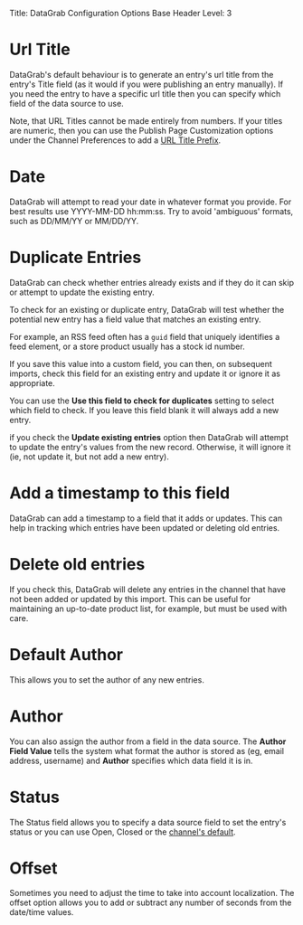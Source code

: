 Title: DataGrab Configuration Options
Base Header Level: 3

# Url Title #

DataGrab's default behaviour is to generate an entry's url title from the 
entry's Title field (as it would if you were publishing an entry manually). 
If you need the entry to have a specific url title then you can specify
which field of the data source to use.

Note, that URL Titles cannot be made entirely from numbers. If your titles are
numeric, then you can use the Publish Page Customization options under the 
Channel Preferences to add a [URL Title Prefix](http://expressionengine.com/user_guide/cp/admin/channels/channel_edit_preferences.html#url-title-prefix).

# Date #

DataGrab will attempt to read your date in whatever format you provide. For
best results use YYYY-MM-DD hh:mm:ss. Try to avoid 'ambiguous' formats, such
as DD/MM/YY or MM/DD/YY.

# Duplicate Entries #

DataGrab can check whether entries already exists and if they do it can skip 
or attempt to update the existing entry.

To check for an existing or duplicate entry, DataGrab will test whether the 
potential new entry has a field value that matches an existing entry. 

For example, an RSS feed often has a `guid` field that uniquely identifies a 
feed element, or a store product usually has a stock id number.

If you save this value into a custom field, you can then, on subsequent imports, 
check this field for an existing entry and update it or ignore it as appropriate.

You can use the **Use this field to check for duplicates** setting to select which
field to check. If you leave this field blank it will always add a new entry.

if you check the **Update existing entries** option then DataGrab will attempt
to update the entry's values from the new record. Otherwise, it will ignore it
(ie, not update it, but not add a new entry).

# Add a timestamp to this field #

DataGrab can add a timestamp to a field that it adds or updates. This can help 
in tracking which entries have been updated or deleting old entries.

# Delete old entries #

If you check this, DataGrab will delete any entries in the channel that have
not been added or updated by this import. This can be useful for maintaining 
an up-to-date product list, for example, but must be used with care.

# Default Author #

This allows you to set the author of any new entries.

# Author #

You can also assign the author from a field in the data source. The **Author
Field Value** tells the system what format the author is stored as (eg, email
address, username) and **Author** specifies which data field it is in.

# Status #

The Status field allows you to specify a data source field to set the entry's
status or you can use Open, Closed or the [channel's default](http://expressionengine.com/user_guide/cp/admin/channels/channel_edit_preferences.html#administrative-preferences).

# Offset #

Sometimes you need to adjust the time to take into account localization. The 
offset option allows you to add or subtract any number of seconds from the 
date/time values.

